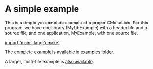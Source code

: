 # A simple example

This is a simple yet complete example of a proper CMakeLists. For this program, we have one library (MyLibExample) with a header file and a source file,
and one application, MyExample, with one source file.

[import:'main', lang:'cmake'](../../examples/simple-project/CMakeLists.txt)

The complete example is available in [examples folder](https://gitlab.com/CLIUtils/modern-cmake/tree/master/examples/simple-project).

A larger, multi-file example is [also available](https://gitlab.com/CLIUtils/modern-cmake/tree/master/examples/extended-project).
